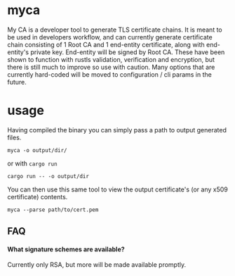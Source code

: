 # myca

My CA is a developer tool to generate TLS certificate chains. It is
meant to be used in developers workflow, and can currently generate
certificate chain consisting of 1 Root CA and 1 end-entity certificate,
along with end-entity's private key. End-entity will be signed by
Root CA. These have been shown to function with rustls validation,
verification and encryption, but there is still much to improve so use
with caution. Many options that are currently hard-coded will be moved
to configuration / cli params in the future.

# usage
Having compiled the binary you can simply pass a path to output
generated files.

	myca -o output/dir/

or with `cargo run`

	cargo run -- -o output/dir

You can then use this same tool to view the output certificate's (or
any x509 certificate) contents.

	myca --parse path/to/cert.pem

## FAQ

#### What signature schemes are available?
Currently only RSA, but more will be made available promptly.
